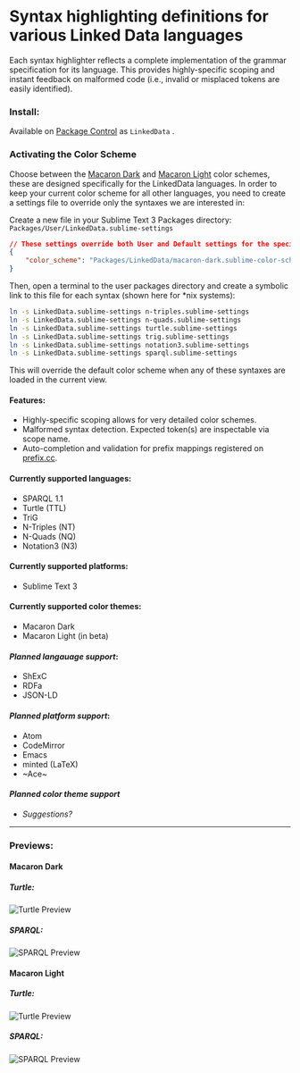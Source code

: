 # Syntax highlighting definitions for various Linked Data languages

Each syntax highlighter reflects a complete implementation of the grammar specification for its language. This provides highly-specific scoping and instant feedback on malformed code (i.e., invalid or misplaced tokens are easily identified).

### Install:
Available on [Package Control](https://packagecontrol.io/packages/LinkedData) as `LinkedData` .

### Activating the Color Scheme
Choose between the [Macaron Dark](#macaron-dark) and [Macaron Light](#macaron-light) color schemes, these are designed specifically for the LinkedData languages. In order to keep your current color scheme for all other languages, you need to create a settings file to override only the syntaxes we are interested in:

Create a new file in your Sublime Text 3 Packages directory: `Packages/User/LinkedData.sublime-settings`
```json
// These settings override both User and Default settings for the specific LinkedData syntaxes
{
	"color_scheme": "Packages/LinkedData/macaron-dark.sublime-color-scheme"
}
```

Then, open a terminal to the user packages directory and create a symbolic link to this file for each syntax (shown here for \*nix systems):
```bash
ln -s LinkedData.sublime-settings n-triples.sublime-settings
ln -s LinkedData.sublime-settings n-quads.sublime-settings
ln -s LinkedData.sublime-settings turtle.sublime-settings
ln -s LinkedData.sublime-settings trig.sublime-settings
ln -s LinkedData.sublime-settings notation3.sublime-settings
ln -s LinkedData.sublime-settings sparql.sublime-settings
```

This will override the default color scheme when any of these syntaxes are loaded in the current view.


#### Features:
 - Highly-specific scoping allows for very detailed color schemes.
 - Malformed syntax detection. Expected token(s) are inspectable via scope name.
 - Auto-completion and validation for prefix mappings registered on [prefix.cc](http://prefix.cc).

#### Currently supported languages:
 - SPARQL 1.1
 - Turtle (TTL)
 - TriG
 - N-Triples (NT)
 - N-Quads (NQ)
 - Notation3 (N3)

#### Currently supported platforms:
 - Sublime Text 3

#### Currently supported color themes:
 - Macaron Dark
 - Macaron Light (in beta)

#### *Planned langauage support*:
 - ShExC
 - RDFa
 - JSON-LD

#### *Planned platform support*:
 - Atom
 - CodeMirror
 - Emacs
 - minted (LaTeX)
 - ~Ace~

#### *Planned color theme support*
 - *Suggestions?*

---

### Previews:

#### Macaron Dark

##### Turtle:
![Turtle Preview](doc/preview/macaron-dark/turtle.png)

##### SPARQL:
![SPARQL Preview](doc/preview/macaron-dark/sparql.png)

#### Macaron Light

##### Turtle:
![Turtle Preview](doc/preview/macaron-light/turtle.png)

##### SPARQL:
![SPARQL Preview](doc/preview/macaron-light/sparql.png)

